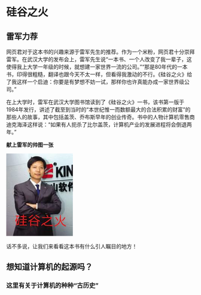 硅谷之火
====================
雷军力荐
---

网页君对于这本书的兴趣来源于雷军先生的推荐。作为一个米粉，网页君十分崇拜雷军。在武汉大学的发布会上，雷军先生说“一本书、一个人改变了我一辈子，这使得我上大学一年级的时候，就想建一家世界一流的公司。”“那是80年代的一本书，印得很粗糙，翻译也跟今天不太一样，但看得我激动的不行。《硅谷之火》给了我这样一个启迪：你要是有梦想不妨一试，那样你也许真能办成一家世界级公司。”

在上大学时，雷军在武汉大学图书馆读到了《硅谷之火》一书，该书第一版于1984年发行，讲述了截至到当时的“本世纪惟一而数额最大的合法积累的财富”的那些人的故事，其中包括盖茨、乔布斯早年的创业传奇。书中的人物计算机零售商迪克海泽这样说：“如果有人扼杀了比尔盖茨，计算机产业的发展进程将会倒退两年。”

**献上雷军的帅图一张**

![](images\leijun.jpg)

话不多说，让我们来看看这本书有什么引人瞩目的地方！

## 想知道计算机的起源吗？

### 这里有关于计算机的种种“古历史”






